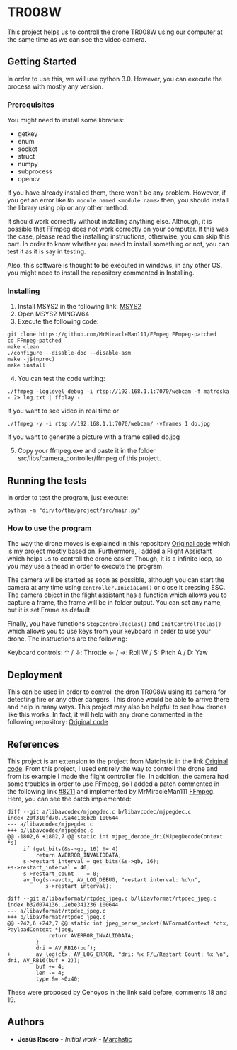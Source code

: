 # TR008W

This project helps us to controll the drone TR008W using our computer at the same time as we can see the video camera.

## Getting Started

In order to use this, we will use python 3.0. However, you can execute the process with mostly any version.

### Prerequisites
You might need to install some libraries:
- getkey
- enum
- socket
- struct
- numpy
- subprocess
- opencv

If you have already installed them, there won't be any problem. However, if you get an error like ```No module named <module name>``` then, you should install the library using pip or any other method.

It should work correctly without installing anything else. Although, it is possible that FFmpeg does not work correctly on your computer. If this was the case, please read the installing instructions, otherwise, you can skip this part. 
In order to know whether you need to install something or not, you can test it as it is say in testing. 

Also, this software is thought to be executed in windows, in any other OS, you might need to install the repository commented in Installing.

### Installing

1. Install MSYS2 in the following link: [MSYS2](https://www.msys2.org/#installation)
2. Open MSYS2 MINGW64
3. Execute the following code:
```
git clone https://github.com/MrMiracleMan111/FFmpeg FFmpeg-patched
cd FFmpeg-patched
make clean
./configure --disable-doc --disable-asm 
make -j$(nproc)
make install
```

4. You can test the code writing:
```
./ffmpeg -loglevel debug -i rtsp://192.168.1.1:7070/webcam -f matroska - 2> log.txt | ffplay -
```
If you want to see video in real time or
```
./ffmpeg -y -i rtsp://192.168.1.1:7070/webcam/ -vframes 1 do.jpg
```
If you want to generate a picture with a frame called do.jpg

5. Copy your ffmpeg.exe and paste it in the folder src/libs/camera_controller/ffmpeg of this project.

## Running the tests

In order to test the program, just execute:
```
python -m "dir/to/the/project/src/main.py"
```

### How to use the program

The way the drone moves is explained in this repository [Original code](https://github.com/Matchstic/mini-drone-lib/tree/main) which is my project mostly based on. Furthermore, I added a Flight Assistant which helps us to controll the drone easier.
Though, it is a infinite loop, so you may use a thead in order to execute the program. 

The camera will be started as soon as possible, although you can start the camera at any time using ```controller.IniciaCam()``` or close it pressing ESC.
The camera object in the flight assistant has a function which allows you to capture a frame, the frame will be in folder output. You can set any name, but it is set Frame as default.

Finally, you have functions ```StopControlTeclas()``` and ```InitControlTeclas()``` which allows you to use keys from your keyboard in order to use your drone. The instructions are the following:

Keyboard controls:
    ↑ / ↓: Throttle
    ← / →: Roll
    W / S: Pitch
    A / D: Yaw

## Deployment

This can be used in order to controll the dron TR008W using its camera for detecting fire or any other dangers. This drone would be able to arrive there and help in many ways.
This project may also be helpful to see how drones like this works. In fact, it will help with any drone commented in the following repository: [Original code](https://github.com/Matchstic/mini-drone-lib/tree/main)

## References

This project is an extension to the project from Matchstic in the link [Original code](https://github.com/Matchstic/mini-drone-lib/tree/main). From this project, I used entirely the way to controll the drone and from its example I made the flight controller file.
In addition, the camera had some troubles in order to use FFmpeg, so I added a patch commented in the following link [#8211](https://trac.ffmpeg.org/ticket/8211?cnum_hist=11&cversion=0) and implemented by MrMiracleMan111 [FFmpeg](https://github.com/MrMiracleMan111/FFmpeg).
Here, you can see the patch implemented:

```
diff --git a/libavcodec/mjpegdec.c b/libavcodec/mjpegdec.c
index 20f310fd70..9a4c1b8b2b 100644
--- a/libavcodec/mjpegdec.c
+++ b/libavcodec/mjpegdec.c
@@ -1802,6 +1802,7 @@ static int mjpeg_decode_dri(MJpegDecodeContext *s)
     if (get_bits(&s->gb, 16) != 4)
         return AVERROR_INVALIDDATA;
     s->restart_interval = get_bits(&s->gb, 16);
+s->restart_interval = 40;
     s->restart_count    = 0;
     av_log(s->avctx, AV_LOG_DEBUG, "restart interval: %d\n",
            s->restart_interval);
```
```
diff --git a/libavformat/rtpdec_jpeg.c b/libavformat/rtpdec_jpeg.c
index b32d074136..2ebe341236 100644
--- a/libavformat/rtpdec_jpeg.c
+++ b/libavformat/rtpdec_jpeg.c
@@ -242,6 +242,7 @@ static int jpeg_parse_packet(AVFormatContext *ctx, PayloadContext *jpeg,
             return AVERROR_INVALIDDATA;
         }
         dri = AV_RB16(buf);
+        av_log(ctx, AV_LOG_ERROR, "dri: %x F/L/Restart Count: %x \n", dri, AV_RB16(buf + 2));
         buf += 4;
         len -= 4;
         type &= ~0x40;
```
These were proposed by Cehoyos in the link said before, comments 18 and 19.

## Authors

* **Jesús Racero** - *Initial work* - [Marchstic](https://github.com/Matchstic)

